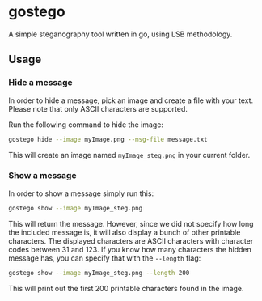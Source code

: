 # gostego

A simple steganography tool written in go, using LSB methodology.

## Usage

### Hide a message

In order to hide a message, pick an image and create a file with your text. Please note that only ASCII characters are supported.

Run the following command to hide the image:

```bash
gostego hide --image myImage.png --msg-file message.txt
```

This will create an image named `myImage_steg.png` in your current folder.

### Show a message

In order to show a message simply run this:

```bash
gostego show --image myImage_steg.png
```

This will return the message. However, since we did not specify how long the included message is, it will also display a bunch of other printable characters. The displayed characters are ASCII characters with character codes between 31 and 123.
If you know how many characters the hidden message has, you can specify that with the `--length` flag:

```bash
gostego show --image myImage_steg.png --length 200
```

This will print out the first 200 printable characters found in the image.

